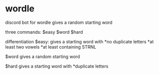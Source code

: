 # wordle

discord bot for wordle
gives a random starting word


three commands:
$easy
$word
$hard


differentiation
$easy:
gives a starting word with
*no duplicate letters
*at least two vowels
*at least containing STRNL


$word
gives a random starting word


$hard
gives a starting word with
*duplicate letters
